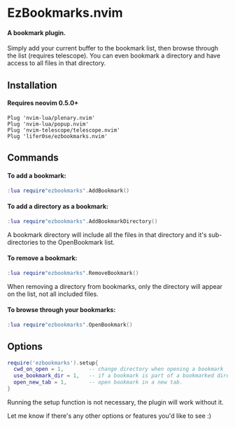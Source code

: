 # EzBookmarks.nvim

#### A bookmark plugin.
Simply add your current buffer to the bookmark list, then browse through the list (requires telescope).
You can even bookmark a directory and have access to all files in that directory.

## Installation
#### Requires neovim 0.5.0+

```vim
Plug 'nvim-lua/plenary.nvim'
Plug 'nvim-lua/popup.nvim'
Plug 'nvim-telescope/telescope.nvim'
Plug 'lifer0se/ezbookmarks.nvim'
```

## Commands
#### To add a bookmark:

```lua
:lua require"ezbookmarks".AddBookmark()
```

#### To add a directory as a bookmark:

```lua
:lua require"ezbookmarks".AddBookmarkDirectory()
```
A bookmark directory will include all the files in that directory and it's sub-directories to the OpenBookmark list.

#### To remove a bookmark:

```lua
:lua require"ezbookmarks".RemoveBookmark()
```
When removing a directory from bookmarks, only the directory will appear on the list, not all included files.

#### To browse through your bookmarks:

```lua
:lua require"ezbookmarks".OpenBookmark()
```

## Options

```lua
require('ezbookmarks').setup{
  cwd_on_open = 1,        -- change directory when opening a bookmark
  use_bookmark_dir = 1,   -- if a bookmark is part of a bookmarked directory, cd to that direcrtory (works independently of cwd_on_open)
  open_new_tab = 1,       -- open bookmark in a new tab.
}
```

Running the setup function is not necessary, the plugin will work without it.

Let me know if there's any other options or features you'd like to see :)
